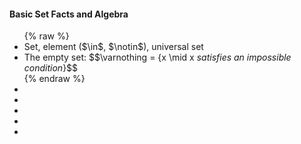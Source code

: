 ---
---
<h4>Basic Set Facts and Algebra</h4>
<ul>
    {% raw %}
    <li>Set, element ($\in$, $\notin$), universal set</li>
    <li>The empty set: $$\varnothing = {x \mid x <i>satisfies an impossible condition</i>}$$</li>
    {% endraw %}
    <li></li>
    <li></li>
    <li></li>
    <li></li>
    <li></li>
</ul>
